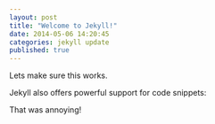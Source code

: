 ```yaml
---
layout: post
title: "Welcome to Jekyll!"
date: 2014-05-06 14:20:45
categories: jekyll update
published: true
---
```


Lets make sure this works.

Jekyll also offers powerful support for code snippets:

That was annoying!
